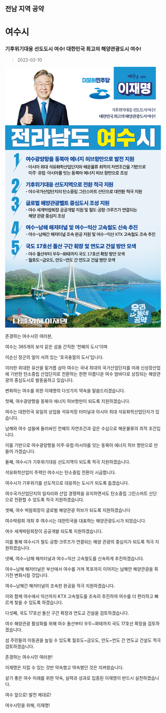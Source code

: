 ## 전남 지역 공약

# 여수시

### 기후위기대응 선도도시 여수! 대한민국 최고의 해양관광도시 여수!
> 2022-02-10

![여수시 지역공약](./005_014_013.png)

존경하는 여수시민 여러분,

 

여수는 365개의 보석 같은 섬을 간직한 ‘천혜의 도시’이며

이순신 장군의 얼이 서려 있는 ‘호국충절의 도시’입니다.

이러한 위대한 유산을 밑거름 삼아 여수는 국내 최대의 국가산업단지를 
미래 신성장산업에 기반한 탄소중립 산업단지로 전환하는 한편
아름다운 여수 밤바다로 상징되는 해양관광의 중심도시로 발돋움하고 있습니다. 

변화하는 여수를 위한 이재명의 다섯가지 약속을 말씀드리겠습니다.

 

 

첫째, 여수광양항을 동북아 에너지 허브항만이 되도록 지원하겠습니다.

여수는 대한민국 유일의 상업용 석유저장 터미널과 
아시아 최대 석유화학산업단지가 있습니다. 

남해와 여수 섬들에 둘러싸인 천혜의 자연조건과 깊은 수심으로 
해운물류의 최적 조건입니다. 

이를 기반으로 여수광양항을 미주‧유럽‧아시아를 잇는 
동북아 에너지 허브 항만으로 만들어 가겠습니다.

 

둘째, 여수시가 기후위기대응 선도지역이 되도록 적극 지원하겠습니다.

석유화학산업이 주력인 여수시는 탄소중립 전환이 시급합니다. 

여수시가 기후위기를 선도적으로 대응하는 도시가 되도록 돕겠습니다.    

여수국가산업단지의 일자리와 산업 경쟁력을 유지하면서도 
탄소중립 그린스마트 산단으로 전환할 수 있도록 적극 지원하겠습니다.

 

셋째, 여수 박람회장이 글로벌 해양관광 허브가 되도록 지원하겠습니다

여수박람회 개최 후 여수시는 대한민국을 대표하는 해양관광도시가 되었습니다. 

여수 세계박람회장이 공공개발 되도록 지원하겠습니다. 

이를 통해 여수시가 철도·공항·크루즈가 연결되는 
해양 관광의 중심지가 되도록 적극 지원하겠습니다. 

 

넷째, 여수~남해 해저터널과 여수~익산 고속철도를 신속하게 추진하겠습니다.

여수~남해 해저터널은 부산에서 여수를 거쳐 목포까지 이어지는 
남해안 해양관광을 획기전 변화시킬 것입니다. 

여수~남해간 해저터널의 조속한 완공을 적극 지원하겠습니다. 

이와 함께 여수에서 익산까지 KTX 고속철도를 조속히 추진하여 
여수를 더 편리하고 빠르게 찾을 수 있도록 하겠습니다.

 

다섯째, 국도 17호선 돌산 구간 확장과 연도교 건설을 검토하겠습니다. 

여수 해양관광 활성화를 위해 여수 돌산부터 우두~화태까지 국도 17호선 확장을 검토하겠습니다. 

섬 주민들의 이동권을 높일 수 있도록 월호도~금오도, 안도~연도 간 연도교 건설도 적극 검토하겠습니다. 

 

존경하는 여수시민 여러분!

 

이재명은 지킬 수 있는 것만 약속했고 약속했던 것은 지켜왔습니다.

살기 좋은 여수 미래를 위한 약속,
실력과 성과로 입증된 이재명이 반드시 실천하겠습니다.

 

여수 앞으로! 발전 제대로! 

여수시민을 위해, 이재명! 

						